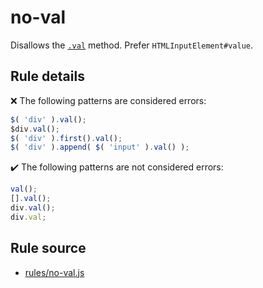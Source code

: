 # no-val

Disallows the [`.val`](https://api.jquery.com/val/) method. Prefer `HTMLInputElement#value`.

## Rule details

❌ The following patterns are considered errors:
```js
$( 'div' ).val();
$div.val();
$( 'div' ).first().val();
$( 'div' ).append( $( 'input' ).val() );
```

✔️ The following patterns are not considered errors:
```js
val();
[].val();
div.val();
div.val;
```
## Rule source

* [rules/no-val.js](../src/rules/no-val.js)
